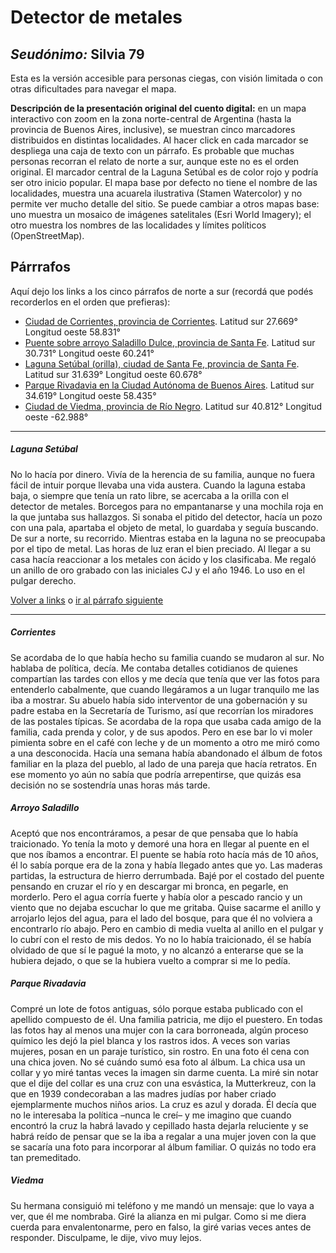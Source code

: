 # Detector de metales

## _Seudónimo:_ Silvia 79

Esta es la versión accesible para personas ciegas, con visión limitada o con otras dificultades para navegar el mapa.

**Descripción de la presentación original del cuento digital:** en un mapa interactivo con zoom en la zona norte-central de Argentina (hasta la provincia de Buenos Aires, inclusive), se muestran  cinco marcadores distribuidos en distintas localidades. Al hacer click en cada marcador se despliega una caja de texto con un párrafo. Es probable que muchas personas recorran el relato de norte a sur, aunque este no es el orden original. El marcador central de la Laguna Setúbal es de color rojo y podría ser otro inicio popular. El mapa base por defecto no tiene el nombre de las localidades, muestra una acuarela ilustrativa (Stamen Watercolor) y no permite ver mucho detalle del sitio. Se puede cambiar a otros mapas base: uno muestra un mosaico de imágenes satelitales (Esri World Imagery); el otro muestra los nombres de las localidades y límites políticos (OpenStreetMap).

## Párrrafos
Aquí dejo los links a los cinco párrafos de norte a sur (recordá que podés recorderlos en el orden que prefieras):

+ [Ciudad de Corrientes, provincia de Corrientes](link). Latitud sur 27.669° Longitud oeste 58.831°
+ [Puente sobre arroyo Saladillo Dulce, provincia de Santa Fe](link). Latitud sur 30.731° Longitud oeste 60.241°
+ [Laguna Setúbal (orilla), ciudad de Santa Fe, provincia de Santa Fe](link). Latitud sur 31.639° Longitud oeste 60.678°
+ [Parque Rivadavia en la Ciudad Autónoma de Buenos Aires](link). Latitud sur 34.619° Longitud oeste 58.435°
+ [Ciudad de Viedma, provincia de Río Negro](link). Latitud sur 40.812° Longitud oeste -62.988°

-----------------
  
##### Laguna Setúbal
No lo hacía por dinero. Vivía de la herencia de su familia, aunque no fuera fácil de intuir porque llevaba una vida austera. Cuando la laguna estaba baja, o siempre que tenía un rato libre, se acercaba a la orilla con el detector de metales. Borcegos para no empantanarse y una mochila roja en la que juntaba sus hallazgos. Si sonaba el pitido del detector, hacía un pozo con una pala, apartaba el objeto de metal, lo guardaba y seguía buscando. De sur a norte, su recorrido. Mientras estaba en la laguna no se preocupaba por el tipo de metal. Las horas de luz eran el bien preciado. Al llegar a su casa hacía reaccionar a los metales con ácido y los clasificaba. Me regaló un anillo de oro grabado con las iniciales CJ y el año 1946. Lo uso en el pulgar derecho.

[Volver a links](#párrafos) o [ir al párrafo siguiente](#corrientes)

-----------------

##### Corrientes
Se acordaba de lo que había hecho su familia cuando se mudaron al sur. No hablaba de política, decía. Me contaba detalles cotidianos de quienes compartían las tardes con ellos y me decía que tenía que ver las fotos para entenderlo cabalmente, que cuando llegáramos a un lugar tranquilo me las iba a mostrar. Su abuelo había sido interventor de una gobernación y su padre estaba en la Secretaría de Turismo, así que recorrían los miradores de las postales típicas. Se acordaba de la ropa que usaba cada amigo de la familia, cada prenda y color, y de sus apodos. Pero en ese bar lo vi moler pimienta sobre en el café con leche y de un momento a otro me miró como a una desconocida. Hacía una semana había abandonado el álbum de fotos familiar en la plaza del pueblo, al lado de una pareja que hacía retratos. En ese momento yo aún no sabía que podría arrepentirse, que quizás esa decisión no se sostendría unas horas más tarde.

##### Arroyo Saladillo
Aceptó que nos encontráramos, a pesar de que pensaba que lo había traicionado. Yo tenía la moto y demoré una hora en llegar al puente en el que nos íbamos a encontrar. El puente se había roto hacía más de 10 años, él lo sabía porque era de la zona y había llegado antes que yo. Las maderas partidas, la estructura de hierro derrumbada. Bajé por el costado del puente pensando en cruzar el río y en descargar mi bronca, en pegarle, en morderlo. Pero el agua corría fuerte y había olor a pescado rancio y un viento que no dejaba escuchar lo que me gritaba. Quise sacarme el anillo y arrojarlo lejos del agua, para el lado del bosque, para que él no volviera a encontrarlo río abajo. Pero en cambio di media vuelta al anillo en el pulgar y lo cubrí con el resto de mis dedos. Yo no lo había traicionado, él se había olvidado de que sí le pagué la moto, y no alcanzó a enterarse que se la hubiera dejado, o que se la hubiera vuelto a comprar si me lo pedía.

##### Parque Rivadavia
Compré un lote de fotos antiguas, sólo porque estaba publicado con el apellido compuesto de él. Una familia patricia, me dijo el puestero. En todas las fotos hay al menos una mujer con la cara borroneada, algún proceso químico les dejó la piel blanca y los rastros idos. A veces son varias mujeres, posan en un paraje turístico, sin rostro. En una foto él cena con una chica joven. No sé cuándo sumó esa foto al álbum. La chica usa un collar y yo miré tantas veces la imagen sin darme cuenta. La miré sin notar que el dije del collar es una cruz con una esvástica, la Mutterkreuz, con la que en 1939 condecoraban a las madres judías por haber criado ejemplarmente muchos niños arios. La cruz es azul y dorada. Él decía que no le interesaba la política –nunca le creí– y me imagino que cuando encontró la cruz la habrá lavado y cepillado hasta dejarla reluciente y se habrá reído de pensar que se la iba a regalar a una mujer joven con la que se sacaría una foto para incorporar al álbum familiar. O quizás no todo era tan premeditado.

##### Viedma
Su hermana consiguió mi teléfono y me mandó un mensaje: que lo vaya a ver, que él me nombraba. Giré la alianza en mi pulgar. Como si me diera cuerda para envalentonarme, pero en falso, la giré varias veces antes de responder. Disculpame, le dije, vivo muy lejos.

